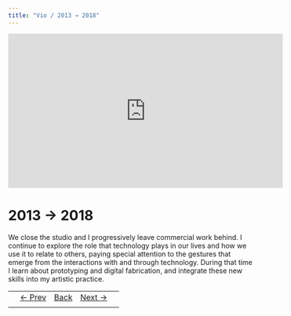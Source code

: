```yaml
---
title: "Vio / 2013 → 2018"
---
```

<iframe width="560" height="315" src="https://www.youtube.com/embed/HDw3ZGR1gFw" title="YouTube video player" frameborder="0" allow="accelerometer; autoplay; clipboard-write; encrypted-media; gyroscope; picture-in-picture" allowfullscreen></iframe>

# 2013 → 2018

We close the studio and I progressively leave commercial work behind. I continue to explore the role that technology plays in our lives and how we use it to relate to others, paying special attention to the gestures that emerge from the interactions with and through technology. During that time I learn about prototyping and digital fabrication, and integrate these new skills into my artistic practice.

|  |  |  |  |  |
| :---: | :---: | :---: | :---: | :---: |
|  | [← Prev](202104081542) | [Back](202104071256) | [Next →](202104081544) |  |
|  |  |  |  |  |